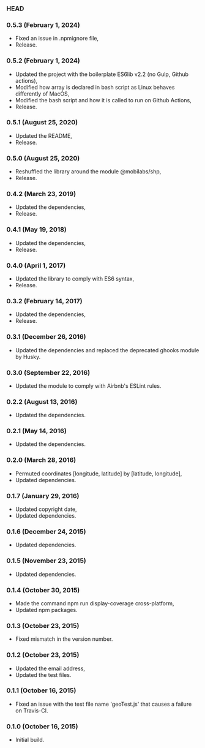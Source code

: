 ### HEAD

### 0.5.3 (February 1, 2024)

  * Fixed an issue in .npmignore file,
  * Release.


### 0.5.2 (February 1, 2024)

  * Updated the project with the boilerplate ES6lib v2.2 (no Gulp, Github actions),
  * Modified how array is declared in bash script as Linux behaves differently of MacOS,
  * Modified the bash script and how it is called to run on Github Actions,
  * Release.


### 0.5.1 (August 25, 2020)

  * Updated the README,
  * Release.


### 0.5.0 (August 25, 2020)

  * Reshuffled the library around the module @mobilabs/shp,
  * Release.


### 0.4.2 (March 23, 2019)

  * Updated the dependencies,
  * Release.


### 0.4.1 (May 19, 2018)

  * Updated the dependencies,
  * Release.


### 0.4.0 (April 1, 2017)

  * Updated the library to comply with ES6 syntax,
  * Release.


### 0.3.2 (February 14, 2017)

  * Updated the dependencies,
  * Release.


### 0.3.1 (December 26, 2016)

  * Updated the dependencies and replaced the deprecated ghooks module by Husky.


### 0.3.0 (September 22, 2016)

  * Updated the module to comply with Airbnb's ESLint rules.


### 0.2.2 (August 13, 2016)

  * Updated the dependencies.


### 0.2.1 (May 14, 2016)

  * Updated the dependencies.


### 0.2.0 (March 28, 2016)

  * Permuted coordinates [longitude, latitude] by [latitude, longitude],
  * Updated dependencies.


### 0.1.7 (January 29, 2016)

  * Updated copyright date,
  * Updated dependencies.


### 0.1.6 (December 24, 2015)

  * Updated dependencies.


### 0.1.5 (November 23, 2015)

  * Updated dependencies.


### 0.1.4 (October 30, 2015)

  * Made the command npm run display-coverage cross-platform,
  * Updated npm packages.


### 0.1.3 (October 23, 2015)

  * Fixed mismatch in the version number.


### 0.1.2 (October 23, 2015)

  * Updated the email address,
  * Updated the test files.


### 0.1.1 (October 16, 2015)

  * Fixed an issue with the test file name 'geoTest.js' that causes a failure on Travis-CI.


### 0.1.0 (October 16, 2015)

  * Initial build.
